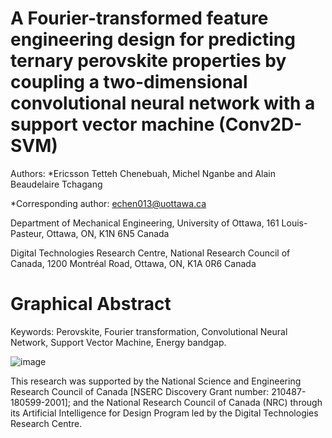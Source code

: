 # A Fourier-transformed feature engineering design for predicting ternary perovskite properties by coupling a two-dimensional convolutional neural network with a support vector machine (Conv2D-SVM)

Authors: *Ericsson Tetteh Chenebuah, Michel Nganbe and Alain Beaudelaire Tchagang

*Corresponding author: echen013@uottawa.ca

Department of Mechanical Engineering, University of Ottawa, 161 Louis-Pasteur, Ottawa, ON, K1N 6N5 Canada

Digital Technologies Research Centre, National Research Council of Canada, 1200 Montréal Road, Ottawa, ON, K1A 0R6 Canada


# Graphical Abstract

Keywords: Perovskite, Fourier transformation, Convolutional Neural Network, Support Vector Machine, Energy bandgap.



   ![image](https://user-images.githubusercontent.com/74286898/206027215-a9c8be9a-91f8-4b21-a663-29c0a45f9ee1.png)
   
   
This research was supported by the National Science and Engineering Research Council of Canada [NSERC Discovery Grant number: 210487-180599-2001]; and the National Research Council of Canada (NRC) through its Artificial Intelligence for Design Program led by the Digital Technologies Research Centre.
